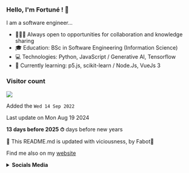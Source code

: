
### Hello, I'm Fortuné ! 👋

I am a software engineer...

- 🙋🏻‍♂️ Always open to opportunities for collaboration and knowledge sharing
- 🎓 Education: BSc in Software Engineering (Information Science)
- 💻 Technologies: Python, JavaScript / Generative AI, Tensorflow
- 📌 Currently learning: p5.js, scikit-learn / Node.Js, VueJs 3 


### Visitor count

<img src="https://profile-counter.glitch.me/FortuneAdjagba/count.svg" />

Added the `Wed 14 Sep 2022`

Last update on Mon Aug 19 2024

**13 days before 2025 ⏱** days before new years

🤖 This README.md is updated with viciousness, by Fabot🤠

Find me also on my [website](https://beacons.ai/mywebsite.com)


<p align='left'>
<details>

 <summary><strong>Socials Media</strong></summary>

  <a href="https://www.linkedin.com/in/fortune-adjagba/"><img height="24" src="https://github.com/FortuneAdjagba/FortuneAdjagba/blob/main/linkedin.png?raw=true"></a>&nbsp;&nbsp;
  <a href="https://twitter.com/AdjagbaFortune"><img height="24" src="https://github.com/FortuneAdjagba/FortuneAdjagba/blob/main/twitter.png?raw=true"></a>&nbsp;&nbsp;
  <a href="https://www.instagram.com/fortune_tg/"><img height="24" src="https://github.com/FortuneAdjagba/FortuneAdjagba/blob/main/instagram.png?raw=true"></a>&nbsp;&nbsp;
  <a href="mailto:fortuneadjagba@gmail.com"><img height="24" src="https://github.com/FortuneAdjagba/FortuneAdjagba/blob/main/envelope.png?raw=true"></a>&nbsp;&nbsp;

</details> 
</p>

